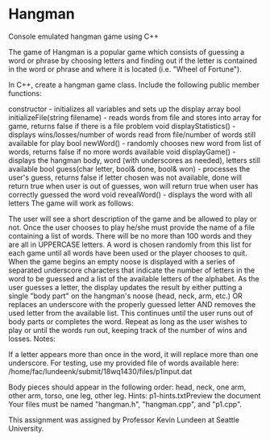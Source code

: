 # Hangman
Console emulated hangman game using C++

The game of Hangman is a popular game which consists of guessing a word or phrase by choosing letters and finding out if the letter is contained in the word or phrase and where it is located (i.e. "Wheel of Fortune").

In C++, create a hangman game class. Include the following public member functions:

constructor - initializes all variables and sets up the display array bool initializeFile(string filename) - reads words from file and stores into array for game, returns false if there is a file problem void displayStatistics() - displays wins/losses/number of words read from file/number of words still available for play bool newWord() - randomly chooses new word from list of words, returns false if no more words available void displayGame() - displays the hangman body, word (with underscores as needed), letters still available bool guess(char letter, bool& done, bool& won) - processes the user's guess, returns false if letter chosen was not available, done will return true when user is out of guesses, won will return true when user has correctly guessed the word void revealWord() - displays the word with all letters The game will work as follows:

The user will see a short description of the game and be allowed to play or not. Once the user chooses to play he/she must provide the name of a file containing a list of words. There will be no more than 100 words and they are all in UPPERCASE letters. A word is chosen randomly from this list for each game until all words have been used or the player chooses to quit. When the game begins an empty noose is displayed with a series of separated underscore characters that indicate the number of letters in the word to be guessed and a list of the available letters of the alphabet. As the user guesses a letter, the display updates the result by either putting a single "body part" on the hangman's noose (head, neck, arm, etc.) OR replaces an underscore with the properly guessed letter AND removes the used letter from the available list. This continues until the user runs out of body parts or completes the word. Repeat as long as the user wishes to play or until the words run out, keeping track of the number of wins and losses. Notes:

If a letter appears more than once in the word, it will replace more than one underscore. For testing, use my provided file of words available here: /home/fac/lundeenk/submit/18wq1430/files/p1input.dat

Body pieces should appear in the following order: head, neck, one arm, other arm, torso, one leg, other leg. Hints: p1-hints.txtPreview the document Your files must be named "hangman.h", "hangman.cpp", and "p1.cpp".

This assignment was assigned by Professor Kevin Lundeen at Seattle University.
